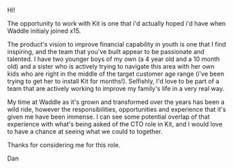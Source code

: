 Hi! 

The opportunity to work with Kit is one that i'd actually hoped i'd have when Waddle initialy joined x15. 

The product's vision to improve financial capability in youth is one that I find inspiring, and the team that you've built appear to be passionate and talented. I have two younger boys of my own (a 4 year old and a 10 month old) and a sister who is actively trying to navigate this area with her own kids who are right in the middle of the target customer age range (i've been trying to get her to install Kit for months!). Selfishly, I'd love to be part of a team that are actively working to improve my family's life in a very real way.

My time at Waddle as it's grown and transformed over the years has been a wild ride, however the responsibilities, opportunities and experience that it's given me have been immense. I can see some potential overlap of that experience with what's being asked of the CTO role in Kit, and I would love to have a chance at seeing what we could to together. 

Thanks for considering me for this role.

Dan

